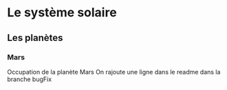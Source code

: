 # Le système solaire
## Les planètes
### Mars
 Occupation de la planète Mars
On rajoute une ligne dans le readme dans la branche bugFix
